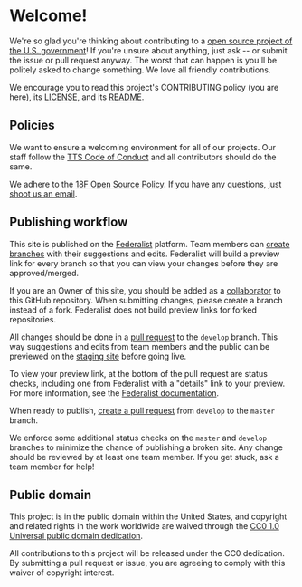 # Welcome!

We're so glad you're thinking about contributing to a [open source project of the U.S. government](https://code.gov/)! If you're unsure about anything, just ask -- or submit the issue or pull request anyway. The worst that can happen is you'll be politely asked to change something. We love all friendly contributions.

We encourage you to read this project's CONTRIBUTING policy (you are here), its [LICENSE](LICENSE.md), and its [README](README.md).

## Policies

We want to ensure a welcoming environment for all of our projects. Our staff follow the [TTS Code of Conduct](https://18f.gsa.gov/code-of-conduct/) and all contributors should do the same.

We adhere to the [18F Open Source Policy](https://github.com/18f/open-source-policy). If you have any questions, just [shoot us an email](mailto:18f@gsa.gov).

## Publishing workflow

This site is published on the [Federalist](https://federalist.18f.gov/)
platform. Team members can [create
branches](https://help.github.com/en/articles/creating-and-deleting-branches-within-your-repository)
with their suggestions and edits. Federalist will build a preview link for
every branch so that you can view your changes before they are approved/merged.

If you are an Owner of this site, you should be added as
a [collaborator](https://help.github.com/en/articles/inviting-collaborators-to-a-personal-repository)
to this GitHub repository. When submitting changes, please create a branch
instead of a fork. Federalist does not build preview links for forked
repositories.

All changes should be done in a [pull
request](https://help.github.com/en/articles/creating-a-pull-request) to the
`develop` branch. This way suggestions and edits from team members and the
public can be previewed on the [staging site](https://strategy-staging.data.gov/) before going live.

To view your preview link, at the bottom of the pull request are status checks,
including one from Federalist with a "details" link to your preview. For more
information, see the [Federalist
documentation](https://federalist.18f.gov/documentation/previews/).

When ready to publish, [create a pull request](https://github.com/GSA/data-strategy/compare/master...develop?expand=1)
from `develop` to the `master` branch.

We enforce some additional status checks on the `master` and `develop` branches
to minimize the chance of publishing a broken site. Any change should be
reviewed by at least one team member. If you get stuck, ask a team member for
help!


## Public domain

This project is in the public domain within the United States, and copyright and related rights in the work worldwide are waived through the [CC0 1.0 Universal public domain dedication](https://creativecommons.org/publicdomain/zero/1.0/).

All contributions to this project will be released under the CC0 dedication. By submitting a pull request or issue, you are agreeing to comply with this waiver of copyright interest.
